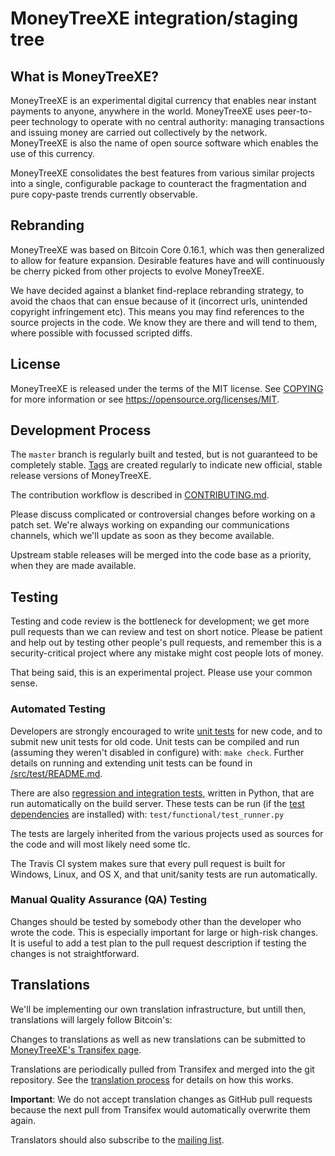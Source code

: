 MoneyTreeXE integration/staging tree
=====================================


What is MoneyTreeXE?
-------------------

MoneyTreeXE is an experimental digital currency that enables near instant payments to
anyone, anywhere in the world. MoneyTreeXE uses peer-to-peer technology to operate
with no central authority: managing transactions and issuing money are carried
out collectively by the network. MoneyTreeXE is also the name of open source
software which enables the use of this currency.

MoneyTreeXE consolidates the best features from various similar projects into
a single, configurable package to counteract the fragmentation and pure copy-paste
trends currently observable.

Rebranding
----------
MoneyTreeXE was based on Bitcoin Core 0.16.1, which was then generalized to allow for 
feature expansion. Desirable features have and will continuously be cherry picked from other 
projects to evolve MoneyTreeXE.

We have decided against a blanket find-replace rebranding strategy, to avoid the chaos that
can ensue because of it (incorrect urls, unintended copyright infringement etc). This means you 
may find references to the source projects in the code. We know they are there and will tend 
to them, where possible with focussed scripted diffs.

License
-------

MoneyTreeXE is released under the terms of the MIT license. See [COPYING](COPYING) for more
information or see https://opensource.org/licenses/MIT.

Development Process
-------------------

The `master` branch is regularly built and tested, but is not guaranteed to be
completely stable. [Tags](https://github.com/MoneyTreeXE/MoneyTreeXE/tags) are created
regularly to indicate new official, stable release versions of MoneyTreeXE.

The contribution workflow is described in [CONTRIBUTING.md](CONTRIBUTING.md).

Please discuss complicated or controversial changes before working on a patch set. We're always
working on expanding our communications channels, which we'll update as soon as they become 
available.

Upstream stable releases will be merged into the code base as a priority, when they are made available.

Testing
-------

Testing and code review is the bottleneck for development; we get more pull
requests than we can review and test on short notice. Please be patient and help out by testing
other people's pull requests, and remember this is a security-critical project where any mistake 
might cost people lots of money.

That being said, this is an experimental project. Please use your common sense.

### Automated Testing

Developers are strongly encouraged to write [unit tests](src/test/README.md) for new code, and to
submit new unit tests for old code. Unit tests can be compiled and run
(assuming they weren't disabled in configure) with: `make check`. Further details on running
and extending unit tests can be found in [/src/test/README.md](/src/test/README.md).

There are also [regression and integration tests](/test), written
in Python, that are run automatically on the build server.
These tests can be run (if the [test dependencies](/test) are installed) with: `test/functional/test_runner.py`

The tests are largely inherited from the various projects used as sources for the code and will 
most likely need some tlc.

The Travis CI system makes sure that every pull request is built for Windows, Linux, and OS X, and that unit/sanity tests are run automatically.

### Manual Quality Assurance (QA) Testing

Changes should be tested by somebody other than the developer who wrote the
code. This is especially important for large or high-risk changes. It is useful
to add a test plan to the pull request description if testing the changes is
not straightforward.

Translations
------------

We'll be implementing our own translation infrastructure, but untill then, translations will largely 
follow Bitcoin's:

Changes to translations as well as new translations can be submitted to
[MoneyTreeXE's Transifex page](https://www.transifex.com/projects/p/bitcoin/).

Translations are periodically pulled from Transifex and merged into the git repository. See the
[translation process](doc/translation_process.md) for details on how this works.

**Important**: We do not accept translation changes as GitHub pull requests because the next
pull from Transifex would automatically overwrite them again.

Translators should also subscribe to the [mailing list](https://groups.google.com/forum/#!forum/bitcoin-translators).

